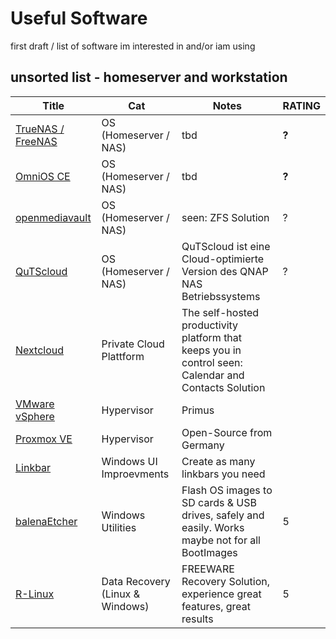 # Useful Software

first draft / list of software im interested in and/or iam using

## unsorted list - homeserver and workstation

| Title | Cat | Notes | RATING |
| --- | --- | --- | --- |
| [TrueNAS / FreeNAS](https://www.truenas.com/freenas/) | OS (Homeserver / NAS) | tbd | **?** |
| [OmniOS CE](https://omnios.org/) | OS (Homeserver / NAS) | tbd | **?** |
| [openmediavault](https://www.openmediavault.org/) | OS (Homeserver / NAS) | seen: ZFS Solution | ? |
| [QuTScloud](https://software.qnap.com/qutscloud.html) | OS (Homeserver / NAS) | QuTScloud ist eine Cloud-optimierte Version des QNAP NAS Betriebssystems | ? |
| [Nextcloud](https://nextcloud.com/) | Private Cloud Plattform | The self-hosted productivity platform that keeps you in control seen: Calendar and Contacts Solution |   |
| [VMware vSphere](https://my.vmware.com/de/web/vmware/evalcenter?p=vsphere-eval-7/) | Hypervisor | Primus |   |
| [Proxmox VE](https://www.proxmox.com/de/proxmox-ve) | Hypervisor | Open-Source from Germany |   |
| [Linkbar](https://sourceforge.net/projects/linkbar/) | Windows UI Improevments | Create as many linkbars you need |   |
| [balenaEtcher](https://www.balena.io/etcher/) | Windows Utilities | Flash OS images to SD cards & USB drives, safely and easily. Works maybe not for all BootImages | 5 |
| [R-Linux](https://www.r-studio.com/free-linux-recovery-help/discscan.html) | Data Recovery (Linux & Windows) | FREEWARE Recovery Solution, experience great features, great results | 5 |
